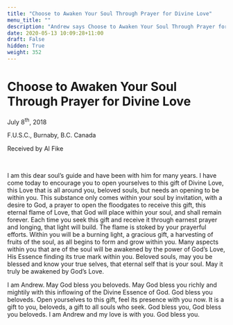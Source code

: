 ```yaml
---
title: "Choose to Awaken Your Soul Through Prayer for Divine Love"
menu_title: ""
description: "Andrew says Choose to Awaken Your Soul Through Prayer for Divine Love"
date: 2020-05-13 10:09:28+11:00
draft: False
hidden: True
weight: 352
---
```

# Choose to Awaken Your Soul Through Prayer for Divine Love

July 8<sup>th</sup>, 2018

F.U.S.C., Burnaby, B.C. Canada

Received by Al Fike

 

I am this dear soul’s guide and have been with him for many years. I have come today to encourage you to open yourselves to this gift of Divine Love, this Love that is all around you, beloved souls, but needs an opening to be within you. This substance only comes within your soul by invitation, with a desire to God, a prayer to open the floodgates to receive this gift, this eternal flame of Love, that God will place within your soul, and shall remain forever. Each time you seek this gift and receive it through earnest prayer and longing, that light will build. The flame is stoked by your prayerful efforts. Within you will be a burning light, a gracious gift, a harvesting of fruits of the soul, as all begins to form and grow within you. Many aspects within you that are of the soul will be awakened by the power of God’s Love, His Essence finding its true mark within you. Beloved souls, may you be blessed and know your true selves, that eternal self that is your soul. May it truly be awakened by God’s Love. 

I am Andrew. May God bless you beloveds. May God bless you richly and mightily with this inflowing of the Divine Essence of God. God bless you beloveds. Open yourselves to this gift, feel its presence with you now. It is a gift to you, beloveds, a gift to all souls who seek. God bless you, God bless you beloveds. I am Andrew and my love is with you. God bless you.